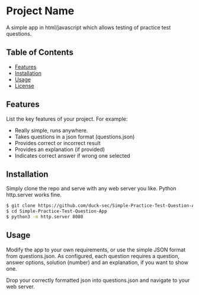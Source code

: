 # Project Name

A simple app in html/javascript which allows testing of practice test questions.

## Table of Contents

- [Features](#features)
- [Installation](#installation)
- [Usage](#usage)
- [License](#license)

## Features

List the key features of your project. For example:

- Really simple, runs anywhere.
- Takes questions in a json format (questions.json)
- Provides correct or incorrect result
- Provides an explanation (if provided)
- Indicates correct answer if wrong one selected

## Installation

Simply clone the repo and serve with any web server you like. Python http.server works fine.

```bash
$ git clone https://github.com/duck-sec/Simple-Practice-Test-Question-App
$ cd Simple-Practice-Test-Question-App
$ python3 -m http.server 8080
```

## Usage

Modify the app to your own requirements, or use the simple JSON format from questions.json.
As configured, each question requires a question, answer options, solution (number) and an explanation, if you want to show one.

Drop your correctly formatted json into questions.json and navigate to your web server. 
